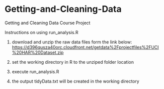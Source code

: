 # Getting-and-Cleaning-Data
Getting and Cleaning Data Course Project

Instructions on using run_analysis.R

1. download and unzip the raw data files form the link below: https://d396qusza40orc.cloudfront.net/getdata%2Fprojectfiles%2FUCI%20HAR%20Dataset.zip 

2. set the working directory in R to the unziped folder location
3. execute run_analysis.R
4. the output tidyData.txt will be created in the working directory



